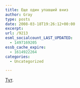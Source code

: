 ```yaml
---
title: Еще один упавший вниз
author: Gray
type: posts
date: 2008-03-18T19:26:12+00:00
excerpt:
url: /9213
esml_socialcount_LAST_UPDATED:
  - 1497169205
essb_cache_expire:
  - 1614922264
categories:
  - Uncategorized

---
```








<a href="http://coprophagous.ru/entry/293" target="_blank">Тут</a>.